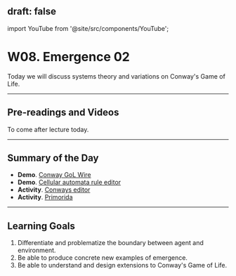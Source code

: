 <!-- --- -->
draft: false
---

import YouTube from '@site/src/components/YouTube';


# W08. Emergence 02
Today we will discuss systems theory and variations on Conway's Game of Life.

---
## Pre-readings and Videos
To come after lecture today.

---
## Summary of the Day
- **Demo**. [Conway GoL Wire](https://playgameoflife.com/lexicon/2c;3_wire)
- **Demo**. [Cellular automata rule editor](https://devinacker.github.io/celldemo/)
- **Activity**. [Conways editor](https://tebs-game-of-life.com/conways-editor/conways-editor.html)
- **Activity**. [Primorida](https://chakazul.github.io/Primordia/Primordia.html)
<!-- - **Activity**. [SmoothLife](https://rreusser.github.io/smooth-life) -->
<!-- - **Activity**. [Lenia](https://chakazul.github.io/lenia.html) -->
<!-- **Activity**. [Flow Lenia](https://sites.google.com/view/flowlenia/) -->


---
## Learning Goals
1. Differentiate and problematize the boundary between agent and environment.
2. Be able to produce concrete new examples of emergence.
3. Be able to understand and design extensions to Conway's Game of Life.